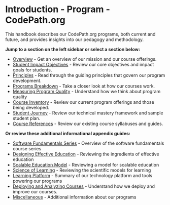 # Introduction - Program - CodePath.org

This handbook describes our CodePath.org programs, both current and future, and provides insights into our pedagogy and methodology.

**Jump to a section on the left sidebar or select a section below:**

- [Overview](/4Z6GbkWfSdWLVcLM6Z1xdQ) - Get an overview of our mission and our course offerings.
- [Student Impact Objectives](/Lm-hdEmyRWyxdie8Lc3Cfw) - Review our core objectives and impact goals for students.
- [Principles](/BcJ8xUvDQRiBJlf9xc1Agg) - Read through the guiding principles that govern our program development.
- [Programs Breakdown](/Dxo7QDFpQ2WLeS8sHaaNIA) - Take a closer look at how our courses work.
- [Measuring Program Quality](/a7zfc3WERSeY-va92Zqvdg) - Understand how we think about program quality
- [Course Inventory](/zbpRUWviSU-XfIIpdycTOg) - Review our current program offerings and those being developed.
- [Student Journey](/t87G1kIyRH6QW1RaG3vweQ) - Review our technical mastery framework and sample student plan.
- [Course References](/7fFgIsEJSCCMD4nonjKkVA) - Review our existing course syllabuses and guides.

**Or review these additional informational appendix guides:**

  - [Software Fundamentals Series](/CtNuDq_MQyuepRWJ-yIOWg) - Overview of the software fundamentals course series
  - [Designing Effective Education](/tG9pKPhMTnaYrqQMs1CPVw) - Reviewing the ingredients of effective education
  - [Scalable Education Model](/bI4Tpa4fTSa4zOcTdQrUow) - Reviewing a model for scalable education
  - [Science of Learning](/C8SJKzsUStOQJS3Ma-15jQ) - Reviewing the scientific models for learning
  - [Learning Platform](/l9lESNwvTQqi6iVbT89sRg) - Summary of our technology platform and tools powering our programs
  - [Deploying and Analyzing Courses](/ofvt3gWYTZm83Bxp5LPH7w) - Understand how we deploy and improve our courses.
  - [Miscellaneous](/3us4WX3WSQeezoSa57WkEA) - Additional information about our programs
